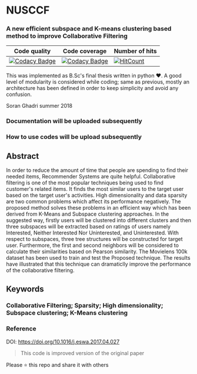 # NUSCCF
<h3> A new efficient subspace and K-means clustering based method to improve Collaborative Filtering </h3> 

| Code quality | Code coverage | Number of hits |
| --- | --- | --- |
| [![Codacy Badge](https://api.codacy.com/project/badge/Grade/dc5b3819676a43dfb3c87fc934ab9aac)](https://www.codacy.com/app/aiengineer/NUSCCF?utm_source=github.com&amp;utm_medium=referral&amp;utm_content=aiengineer/NUSCCF&amp;utm_campaign=Badge_Grade) | [![Codacy Badge](https://api.codacy.com/project/badge/Coverage/f92ddecf1d3f4bce9c94c1b6d7d08435)](https://www.codacy.com/manual/aiengineer/smartphoneCalibration?utm_source=github.com&utm_medium=referral&utm_content=soran-ghadri/smartphoneCalibration&utm_campaign=Badge_Coverage) | [![HitCount](http://hits.dwyl.io/soran-ghadri/NUSCCF.svg)](http://hits.dwyl.io/soran-ghadri/NUSCCF) |


This was implemented as B.Sc's final thesis written in python :hearts:. A good level of modularity is considered while coding; same as previous, mostly an architecture has been defined in order to keep simplicity and avoid any confusion.

Soran Ghadri summer 2018

### Documentation will be uploaded subsequently
### How to use codes will be upload subsequently

## Abstract
In order to reduce the amount of time that people are spending to find their needed items, Recommender Systems are quite helpful.
Collaborative filtering is one of the most popular techniques being used to find customer's related items. It finds the most similar users to the target user based on the target user's activities. High dimensionality and data sparsity are two common problems which affect its performance negatively. The proposed method solves these problems in an efficient way which has been derived from K-Means and Subspace clustering approaches. In the suggested way, firstly users will be clustered into different clusters and then three subspaces will be extracted based on ratings of users namely Interested, Neither Interested Nor Uninterested, and Uninterested. With respect to subspaces, three tree structures will be constructed for target user. Furthermore, the first and second neighbors will be considered to calculate their similarities based on Pearson similarity. The Movielens 100k dataset has been used to train and test the Proposed technique. The results have illustrated that this technique can dramaticlly improve the performance of the collaborative filtering.
## Keywords
### Collaborative Filtering; Sparsity; High dimensionality; Subspace clustering; K-Means clustering

### Reference
DOI: <https://doi.org/10.1016/j.eswa.2017.04.027> 
> This code is improved version of the original paper

Please :star: this repo and share it with others

